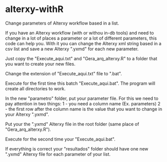 # alterxy-withR
Change parameters of Alterxy workflow based in a list.

If you have an Alterxy workflow (with or withou in-db tools) and need to change in a lot of places a parameter or a lot of different parameters, this code can help you. With it you can change the Alterxy xml string based in a csv list and save a new Alterxy ".yxmd" for each new parameter.

Just copy the "Execute_aqui.txt" and "Gera_arq_alterxy.R" to a folder that you want to create your new files. 

Change the extension of "Execute_aqui.txt" file to ".bat".

Execute for the first time this batch "Execute_aqui.bat". The program will create all directories to work. 

In the new "parametro" folder, put your parameter file. For this we need to pay attention in two things:
1 - you need a column name (Ex. parameters)
2 - the first row after the column name is the value that you want to change in your Alterxy ".yxmd". 

Put your the ".yxmd" Alterxy file in the root folder (same place of "Gera_arq_alterxy.R").

Execute for the second time your "Execute_aqui.bat".

If everything is correct your "resultados" folder should have one new ".yxmd" Alterxy file for each parameter of your list.
